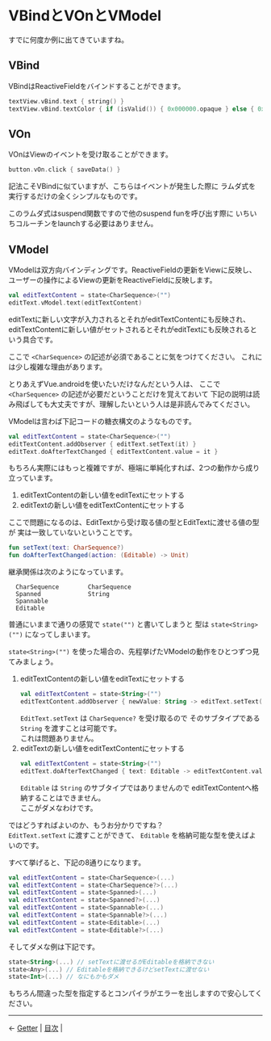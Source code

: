 
VBindとVOnとVModel
================================================================================

すでに何度か例に出てきていますね。

VBind
--------------------------------------------------------------------------------

VBindはReactiveFieldをバインドすることができます。
```kotlin
textView.vBind.text { string() }
textView.vBind.textColor { if (isValid()) { 0x000000.opaque } else { 0xff0000.opaque } }
```


VOn
--------------------------------------------------------------------------------

VOnはViewのイベントを受け取ることができます。
```kotlin
button.vOn.click { saveData() }
```
記法こそVBindに似ていますが、こちらはイベントが発生した際に
ラムダ式を実行するだけの全くシンプルなものです。

このラムダ式はsuspend関数ですので他のsuspend funを呼び出す際に
いちいちコルーチンをlaunchする必要はありません。


VModel
--------------------------------------------------------------------------------

VModelは双方向バインディングです。ReactiveFieldの更新をViewに反映し、
ユーザーの操作によるViewの更新をReactiveFieldに反映します。
```kotlin
val editTextContent = state<CharSequence>("")
editText.vModel.text(editTextContent)
```
editTextに新しい文字が入力されるとそれがeditTextContentにも反映され、
editTextContentに新しい値がセットされるとそれがeditTextにも反映されるという具合です。

ここで `<CharSequence>` の記述が必須であることに気をつけてください。
これには少し複雑な理由があります。

とりあえずVue.androidを使いたいだけなんだという人は、
ここで `<CharSequence>` の記述が必要だということだけを覚えておいて
下記の説明は読み飛ばしても大丈夫ですが、理解したいという人は是非読んでみてください。

VModelは言わば下記コードの糖衣構文のようなものです。
```kotlin
val editTextContent = state<CharSequence>("")
editTextContent.addObserver { editText.setText(it) }
editText.doAfterTextChanged { editTextContent.value = it }
```

もちろん実際にはもっと複雑ですが、極端に単純化すれば、2つの動作から成り立っています。

1. editTextContentの新しい値をeditTextにセットする
1. editTextの新しい値をeditTextContentにセットする

ここで問題になるのは、EditTextから受け取る値の型とEditTextに渡せる値の型が
実は一致していないということです。
```kotlin
fun setText(text: CharSequence?)
fun doAfterTextChanged(action: (Editable) -> Unit)
```

継承関係は次のようになっています。
```
  CharSequence        CharSequence
  Spanned             String
  Spannable
  Editable
```

普通にいままで通りの感覚で `state("")` と書いてしまうと
型は `state<String>("")` になってしまいます。

`state<String>("")` を使った場合の、先程挙げたVModelの動作をひとつずつ見てみましょう。

1. editTextContentの新しい値をeditTextにセットする  
    ```kotlin
    val editTextContent = state<String>("")
    editTextContent.addObserver { newValue: String -> editText.setText(newValue) }
    ```
    `EditText.setText` は `CharSequence?` を受け取るので
    そのサブタイプである `String` を渡すことは可能です。  
    これは問題ありません。
1. editTextの新しい値をeditTextContentにセットする  
    ```kotlin
    val editTextContent = state<String>("")
    editText.doAfterTextChanged { text: Editable -> editTextContent.value = text }
    ```
    `Editable` は `String` のサブタイプではありませんので
    editTextContentへ格納することはできません。  
    ここがダメなわけです。

ではどうすればよいのか、もうお分かりですね？  
`EditText.setText` に渡すことができて、 `Editable` を格納可能な型を使えばよいのです。

すべて挙げると、下記の8通りになります。
```kotlin
val editTextContent = state<CharSequence>(...)
val editTextContent = state<CharSequence?>(...)
val editTextContent = state<Spanned>(...)
val editTextContent = state<Spanned?>(...)
val editTextContent = state<Spannable>(...)
val editTextContent = state<Spannable?>(...)
val editTextContent = state<Editable>(...)
val editTextContent = state<Editable?>(...)
```

そしてダメな例は下記です。
```kotlin
state<String>(...) // setTextに渡せるがEditableを格納できない
state<Any>(...) // Editableを格納できるけどsetTextに渡せない
state<Int>(...) // なにもかもダメ
```

もちろん間違った型を指定するとコンパイラがエラーを出しますので安心してください。


* * * * * * * * * * * * * * * * * * * * * * * * * * * * * * * * * * * * * * * *

← [Getter](Getters.md)  |  [目次](../README-ja.md#チュートリアル)  |

